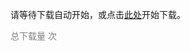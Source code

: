 <script>
    window.onload = function () {
        var link = document.createElement('a');
        link.href = "../lab2.zip";
        link.download = "../lab2.zip";
        link.click();
    }
</script>

请等待下载自动开始，或点击<a href="../lab2.zip">此处</a>开始下载。

<script async src="//busuanzi.ibruce.info/busuanzi/2.3/busuanzi.pure.mini.js"></script>

<span style="color: grey" id="busuanzi_container_page_pv">总下载量 <span id="busuanzi_value_page_pv"></span> 次</span>
